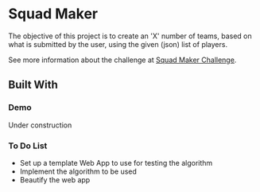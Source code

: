 # Squad Maker
The objective of this project is to create an 'X' number of teams, based on what is submitted by the user, using the given (json) list of players. 

See more information about the challenge at [Squad Maker Challenge](https://github.com/darryl-mccool/squad-maker). 

## Built With

### Demo
Under construction

### To Do List
* Set up a template Web App to use for testing the algorithm
* Implement the algorithm to be used
* Beautify the web app